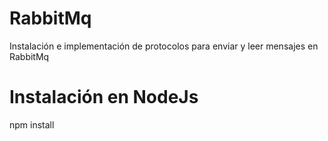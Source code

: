 # RabbitMq
Instalación e implementación de protocolos para enviar y leer mensajes en RabbitMq 

# Instalación en NodeJs
npm install
